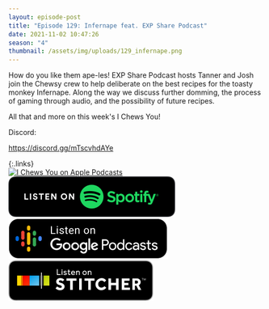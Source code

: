 ```yaml
---
layout: episode-post
title: "Episode 129: Infernape feat. EXP Share Podcast"
date: 2021-11-02 10:47:26
season: "4"
thumbnail: /assets/img/uploads/129_infernape.png
---
```

How do you like them ape-les! EXP Share Podcast hosts Tanner and Josh join the Chewsy crew to help deliberate on the best recipes for the toasty monkey Infernape. Along the way we discuss further domming, the process of gaming through audio, and the possibility of future recipes.



All that and more on this week's I Chews You!



Discord:

https://discord.gg/mTscvhdAYe

{:.links}\
[![I Chews You on Apple Podcasts](https://linkmaker.itunes.apple.com/en-us/badge-lrg.svg?releaseDate=2019-04-16T00:00:00Z&kind=podcast&bubble=podcasts)](https://podcasts.apple.com/us/podcast/129-infernape-ft-exp-share-podcast/id1455409177?i=1000540509571)  [![I Chews You on Spotify](/assets/img/uploads/spotify-badge-button.svg)](https://open.spotify.com/episode/1gwuFUGu8Zy2jKC7F41NAp?si=5fe65f4b091e4eeb)  [![I Chews You on Google Podcasts](/assets/img/uploads/google-podcasts-badge-button.svg)](https://podcasts.google.com/feed/aHR0cHM6Ly9pY2hld3N5b3UubGlic3luLmNvbS9yc3M/episode/NGYyZTMxZjMtNjU3ZS00MjhiLTgwMzEtZWQ5MWVkMDJmMjBm?sa=X&ved=0CAUQkfYCahcKEwjYtMuznfrzAhUAAAAAHQAAAAAQAQ)  [![I Chews You on Stitcher](/assets/img/uploads/stitcher-badge-button.svg)](https://www.stitcher.com/s?eid=87986988)